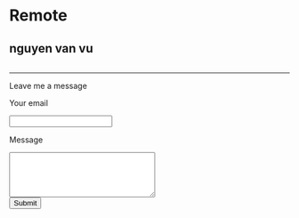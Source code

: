 <!DOCTYPE html>
<html lang="en">
<head>
    <meta charset="UTF-8">
    <meta http-equiv="X-UA-Compatible" content="IE=edge">
    <meta name="viewport" content="width=device-width, initial-scale=1.0">
    <title>Document</title>
</head>
<body>
    <h1>Remote</h1>
    <h2>nguyen van vu</h2>
    <img src="https://vcdn1-dulich.vnecdn.net/2021/07/16/1-1626437591.jpg?w=1200&h=0&q=100&dpr=1&fit=crop&s=BWzFqMmUWVFC1OfpPSUqMA" alt="">
    <hr>
<p>Leave me a message</p>
<P>Your email
</P>
<input type="text">
<P>Message</P>
<textarea name="your message here" id="" cols="30" rows="5"></textarea><br>
<button>Submit</button>
</body>
</html>
